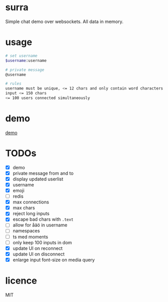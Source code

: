 # surra
Simple chat demo over websockets. All data in memory.

# usage
```bash
# set username
$username:username

# private message
@username

# rules
username must be unique, <= 12 chars and only contain word characters
input <= 150 chars
<= 100 users connected simultaneously
```

# demo
[demo](https://surra.herokuapp.com/)

# TODOs
- [x] demo
- [x] private message from and to
- [x] display updated userlist
- [x] username
- [x] emoji
- [ ] redis
- [x] max connections
- [x] max chars
- [x] reject long inputs
- [x] escape bad chars with `.text`
- [ ] allow for åäö in username
- [ ] namespaces
- [ ] ts med moments
- [ ] only keep 100 inputs in dom
- [x] update UI on reconnect
- [x] update UI on disconnect
- [x] enlarge input font-size on media query

# licence
MIT